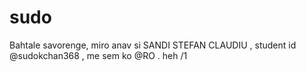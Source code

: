 # sudo
Bahtale savorenge, miro anav si SANDI STEFAN CLAUDIU , student id @sudokchan368 , me sem ko @RO . heh
/1
